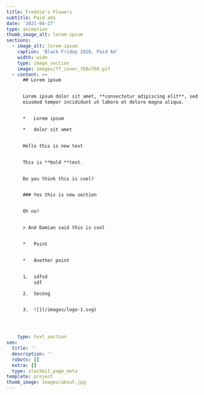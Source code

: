 ```yaml
---
title: Freddie's Flowers
subtitle: Paid ads
date: '2021-04-27'
type: animation
thumb_image_alt: lorem-ipsum
sections:
  - image_alt: lorem-ipsum
    caption: 'Black Friday 2020, Paid Ad'
    width: wide
    type: image_section
    image: images/ff_cover_768x768.gif
  - content: >+
      ## Lorem ipsum


      Lorem ipsum dolor sit amet, **consectetur adipiscing elit**, sed do
      eiusmod tempor incididunt ut labore et dolore magna aliqua.


      *   Lorem ipsum

      *   dolor sit amet


      Hello this is new text


      This is **bold **text.


      Do you think this is cool?


      ### Yes this is new section


      Oh no!


      > And Damian said this is cool


      *   Point


      *   Another point


      1.  sdfsd
          sdf

      2.  Secong


      3.  ![](/images/logo-1.svg)




    type: text_section
seo:
  title: ''
  description: ''
  robots: []
  extra: []
  type: stackbit_page_meta
template: project
thumb_image: images/about.jpg
---
```

